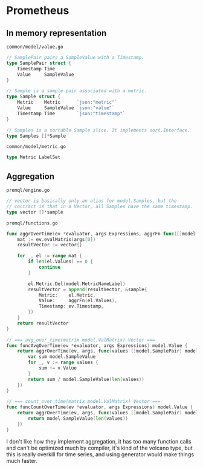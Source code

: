# Prometheus

## In memory representation

`common/model/value.go`

````go
// SamplePair pairs a SampleValue with a Timestamp.
type SamplePair struct {
	Timestamp Time
	Value     SampleValue
}

// Sample is a sample pair associated with a metric.
type Sample struct {
	Metric    Metric      `json:"metric"`
	Value     SampleValue `json:"value"`
	Timestamp Time        `json:"timestamp"`
}

// Samples is a sortable Sample slice. It implements sort.Interface.
type Samples []*Sample
````

`common/model/metric.go`

````go
type Metric LabelSet
````

## Aggregation

`promql/engine.go`

````go
// vector is basically only an alias for model.Samples, but the
// contract is that in a Vector, all Samples have the same timestamp.
type vector []*sample
````

`promql/functions.go`

````go
func aggrOverTime(ev *evaluator, args Expressions, aggrFn func([]model.SamplePair) model.SampleValue) model.Value {
	mat := ev.evalMatrix(args[0])
	resultVector := vector{}

	for _, el := range mat {
		if len(el.Values) == 0 {
			continue
		}

		el.Metric.Del(model.MetricNameLabel)
		resultVector = append(resultVector, &sample{
			Metric:    el.Metric,
			Value:     aggrFn(el.Values),
			Timestamp: ev.Timestamp,
		})
	}
	return resultVector
}

// === avg_over_time(matrix model.ValMatrix) Vector ===
func funcAvgOverTime(ev *evaluator, args Expressions) model.Value {
	return aggrOverTime(ev, args, func(values []model.SamplePair) model.SampleValue {
		var sum model.SampleValue
		for _, v := range values {
			sum += v.Value
		}
		return sum / model.SampleValue(len(values))
	})
}

// === count_over_time(matrix model.ValMatrix) Vector ===
func funcCountOverTime(ev *evaluator, args Expressions) model.Value {
	return aggrOverTime(ev, args, func(values []model.SamplePair) model.SampleValue {
		return model.SampleValue(len(values))
	})
}
````

I don't like how they implement aggregation,
it has too many function calls and can't be optimized much by compiler,
it's kind of the volcano type, but this is really overkill for time series, and using generator would make things much faster.

